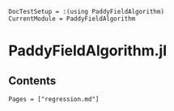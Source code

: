 ```@meta
DocTestSetup = :(using PaddyFieldAlgorithm)
CurrentModule = PaddyFieldAlgorithm
```

# PaddyFieldAlgorithm.jl

## Contents

```@contents
Pages = ["regression.md"]
```
